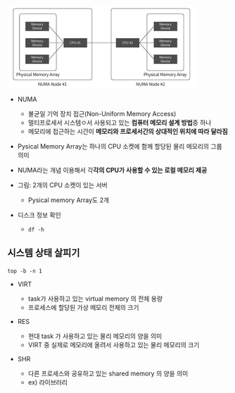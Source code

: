 ![image-20220417142522063](0417.assets/image-20220417142522063.png)

- NUMA
  - 불균일 기억 장치 접근(Non-Uniform Memory Access)
  - 멀티프로세서 시스템ㅇ서 사용되고 있는 **컴퓨터 메모리 설계 방법**중 하나
  - 메모리에 접근하는 시간이 **메모리와 프로세서간의 상대적인 위치에 따라 달라짐**

- Pysical Memory Array는 하나의 CPU 소켓에 함께 할당된 물리 메모리의 그룹 의미
- NUMA라는 개념 이용해서 각**각의 CPU가 사용할 수 있는 로컬 메모리 제공**
- 그림: 2개의 CPU 소켓이 있는 서버
  - Pysical memory Array도 2개

- 디스크 정보 확인
  - `df -h`



## 시스템 상태 살피기

`top -b -n 1`

- VIRT

  - task가 사용하고 있는 virtual memory 의 전체 용량
  - 프로세스에 할당된 가상 메모리 전체의 크기

- RES

  - 현대 task 가 사용하고 있는 물리 메모리의 양을 의미
  - VIRT 중 실제로 메모리에 올려서 사용하고 있는 물리 메모리의 크기

- SHR

  - 다른 프로세스와 공유하고 있는 shared memory 의 양을 의미
  - ex) 라이브러리

  

